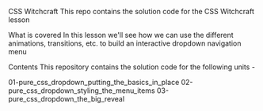 CSS Witchcraft
This repo contains the solution code for the CSS Witchcraft lesson

What is covered
In this lesson we'll see how we can use the different animations, transitions, etc. to build an interactive dropdown navigation menu

Contents
This repository contains the solution code for the following units -

01-pure_css_dropdown_putting_the_basics_in_place
02-pure_css_dropdown_styling_the_menu_items
03-pure_css_dropdown_the_big_reveal